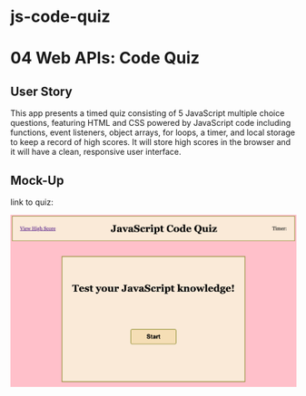 # js-code-quiz
# 04 Web APIs: Code Quiz

## User Story

 This app presents a timed quiz consisting of 5 JavaScript multiple choice questions, featuring HTML and CSS powered by JavaScript code including functions, event listeners, object arrays, for loops, a timer, and local storage to keep a record of high scores. It will store high scores in the browser and it will have a clean, responsive user interface. 


## Mock-Up
link to quiz:

![5 question, timed quiz, records individual player's score](./Assets/js-code-quiz.png)


